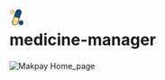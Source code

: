 <img align="left" alt="madman logo" width="26px" src="https://github.com/muzammilkarimi/medicine-manager/blob/master/img/med_man2.png?raw=true" style="padding-right:10px;" />
 <h1>medicine-manager</h1>


<img align="center" alt="Makpay Home_page" width="auto" height="auto" src="https://vklbphwmappliaigbxsc.supabase.co/storage/v1/object/sign/projects/medman%20home_page.jpg?token=eyJhbGciOiJIUzI1NiIsInR5cCI6IkpXVCJ9.eyJ1cmwiOiJwcm9qZWN0cy9tZWRtYW4gaG9tZV9wYWdlLmpwZyIsImlhdCI6MTY2NjU1Mjc1NiwiZXhwIjoxOTgxOTEyNzU2fQ.J2m1FYXthOWkJSoiu851Qu77MuzenITBXM54Yz8v5ZI" />
